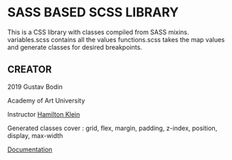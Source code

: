 #  SASS BASED SCSS LIBRARY

This is a CSS library with classes compiled from SASS mixins.
variables.scss contains all the values functions.scss takes the map values and generate classes for desired breakpoints. 

## CREATOR

2019 Gustav Bodin

Academy of Art University 

Instructor [Hamilton Klein](https://github.com/bronkula)

Generated classes cover     : grid, flex, margin, padding, z-index, position, display, max-width

[Documentation](https://mannenpag.github.io/sass-library/)
